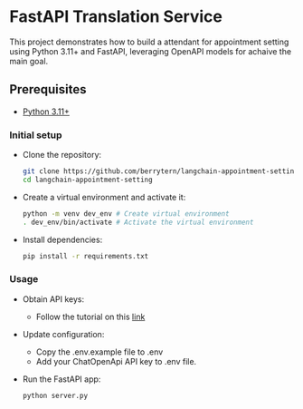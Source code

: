 # FastAPI Translation Service

This project demonstrates how to build a attendant for appointment setting using Python 3.11+ and FastAPI, leveraging OpenAPI models for achaive the main goal.
## Prerequisites
- [Python 3.11+](https://www.python.org/downloads/)


### Initial setup

- Clone the repository:
    ```sh
    git clone https://github.com/berrytern/langchain-appointment-setting.git
    cd langchain-appointment-setting
    ```
- Create a virtual environment and activate it:
    ```sh
    python -m venv dev_env # Create virtual environment
    . dev_env/bin/activate # Activate the virtual environment
    ```
- Install dependencies:
    ```sh
    pip install -r requirements.txt
    ```

### Usage

- Obtain API keys:
    - Follow the tutorial on this [link](https://www.maisieai.com/help/how-to-get-an-openai-api-key-for-chatgpt)

- Update configuration:
    - Copy the .env.example file to .env
    - Add your ChatOpenApi API key to .env file.

- Run the FastAPI app:
    ```sh
    python server.py
    ```